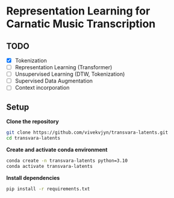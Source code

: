 # Representation Learning for Carnatic Music Transcription

## TODO

- [x] Tokenization
- [ ] Representation Learning (Transformer)
- [ ] Unsupervised Learning (DTW, Tokenization)
- [ ] Supervised Data Augmentation
- [ ] Context incorporation

## Setup

**Clone the repository**

```bash
git clone https://github.com/vivekvjyn/transvara-latents.git
cd transvara-latents
```

**Create and activate conda environment**

```bash
conda create -n transvara-latents python=3.10
conda activate transvara-latents
```

**Install dependencies**

```bash
pip install -r requirements.txt
```
